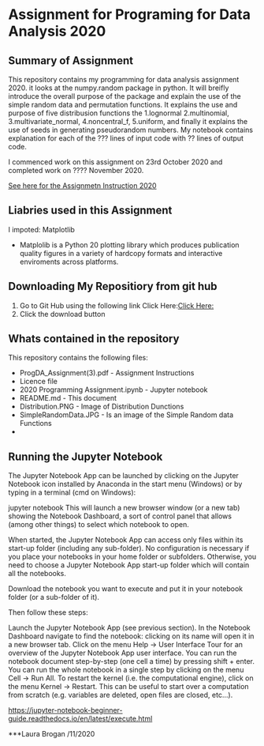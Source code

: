 # Assignment for Programing for Data Analysis 2020

## Summary of Assignment

This repository contains my programming for data analysis assignment 2020.  it looks at the numpy.random package in python.  It will breifly introduce the overall purpose of the package and explain the use of the simple random data and permutation functions.  It explains the use and purpose of five distribusion functions the 1.lognormal 2.multinomial, 3.multivariate_normal, 4.noncentral_f, 5.uniform, and finally it explains the use of seeds in generating pseudorandom numbers.  My notebook contains explanation for each of the   ??? lines of input code with   ?? lines of output code.

I commenced work on this assignment on 23rd October 2020 and completed work on ???? November 2020.

[See here for the Assignmetn Instruction 2020](https://github.com/LauraBrogan/2020-Programming-Assignment/blob/main/ProgDA_Assignment%20(3).pdf)

## Liabries used in this Assignment

I impoted: Matplotlib

* Matplolib is a Python 20 plotting library which produces publication quality figures in a variety of hardcopy formats and interactive enviroments across platforms. 





## Downloading My Repositiory from git hub
1. Go to Git Hub using the following link Click Here:[Click Here:](https://github.com/LauraBrogan/2020-Programming-Assignment)
2. Click the download button

## Whats contained in the repository
This repository contains the following files:
+ ProgDA_Assignment(3).pdf - Assignment Instructions
+ Licence file
+ 2020 Programming Assignment.ipynb - Jupyter notebook
+ README.md - This document
+ Distribution.PNG - Image of Distribution Dunctions
+ SimpleRandomData.JPG - Is an image of the Simple Random data Functions
+ 

## Running the Jupyter Notebook
The Jupyter Notebook App can be launched by clicking on the Jupyter Notebook icon installed by Anaconda in the start menu (Windows) or by typing in a terminal (cmd on Windows):

jupyter notebook This will launch a new browser window (or a new tab) showing the Notebook Dashboard, a sort of control panel that allows (among other things) to select which notebook to open.

When started, the Jupyter Notebook App can access only files within its start-up folder (including any sub-folder). No configuration is necessary if you place your notebooks in your home folder or subfolders. Otherwise, you need to choose a Jupyter Notebook App start-up folder which will contain all the notebooks.

Download the notebook you want to execute and put it in your notebook folder (or a sub-folder of it).

Then follow these steps:

Launch the Jupyter Notebook App (see previous section). In the Notebook Dashboard navigate to find the notebook: clicking on its name will open it in a new browser tab. Click on the menu Help -> User Interface Tour for an overview of the Jupyter Notebook App user interface. You can run the notebook document step-by-step (one cell a time) by pressing shift + enter. You can run the whole notebook in a single step by clicking on the menu Cell -> Run All. To restart the kernel (i.e. the computational engine), click on the menu Kernel -> Restart. This can be useful to start over a computation from scratch (e.g. variables are deleted, open files are closed, etc…).

https://jupyter-notebook-beginner-guide.readthedocs.io/en/latest/execute.html

***Laura Brogan /11/2020